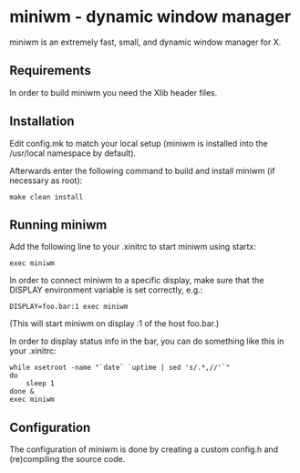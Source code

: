 miniwm - dynamic window manager
============================
miniwm is an extremely fast, small, and dynamic window manager for X.


Requirements
------------
In order to build miniwm you need the Xlib header files.


Installation
------------
Edit config.mk to match your local setup (miniwm is installed into
the /usr/local namespace by default).

Afterwards enter the following command to build and install miniwm (if
necessary as root):

    make clean install


Running miniwm
-----------
Add the following line to your .xinitrc to start miniwm using startx:

    exec miniwm

In order to connect miniwm to a specific display, make sure that
the DISPLAY environment variable is set correctly, e.g.:

    DISPLAY=foo.bar:1 exec miniwm

(This will start miniwm on display :1 of the host foo.bar.)

In order to display status info in the bar, you can do something
like this in your .xinitrc:

    while xsetroot -name "`date` `uptime | sed 's/.*,//'`"
    do
    	sleep 1
    done &
    exec miniwm


Configuration
-------------
The configuration of miniwm is done by creating a custom config.h
and (re)compiling the source code.
